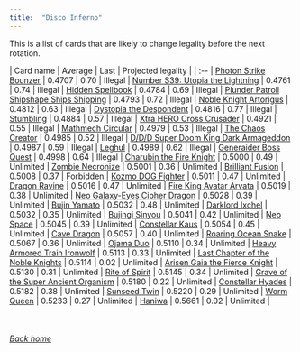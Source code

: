 ```yaml
---
title:  "Disco Inferno"
---
```


This is a list of cards that are likely to change legality before the next rotation.

| Card name | Average | Last | Projected legality |
| :-- |
[Photon Strike Bounzer](https://db.ygoprodeck.com/card/?search=Photon%20Strike%20Bounzer) | 0.4707 | 0.70 | Illegal |
[Number S39: Utopia the Lightning](https://db.ygoprodeck.com/card/?search=Number%20S39:%20Utopia%20the%20Lightning) | 0.4761 | 0.74 | Illegal |
[Hidden Spellbook](https://db.ygoprodeck.com/card/?search=Hidden%20Spellbook) | 0.4784 | 0.69 | Illegal |
[Plunder Patroll Shipshape Ships Shipping](https://db.ygoprodeck.com/card/?search=Plunder%20Patroll%20Shipshape%20Ships%20Shipping) | 0.4793 | 0.72 | Illegal |
[Noble Knight Artorigus](https://db.ygoprodeck.com/card/?search=Noble%20Knight%20Artorigus) | 0.4812 | 0.63 | Illegal |
[Dystopia the Despondent](https://db.ygoprodeck.com/card/?search=Dystopia%20the%20Despondent) | 0.4816 | 0.77 | Illegal |
[Stumbling](https://db.ygoprodeck.com/card/?search=Stumbling) | 0.4884 | 0.57 | Illegal |
[Xtra HERO Cross Crusader](https://db.ygoprodeck.com/card/?search=Xtra%20HERO%20Cross%20Crusader) | 0.4921 | 0.55 | Illegal |
[Mathmech Circular](https://db.ygoprodeck.com/card/?search=Mathmech%20Circular) | 0.4979 | 0.53 | Illegal |
[The Chaos Creator](https://db.ygoprodeck.com/card/?search=The%20Chaos%20Creator) | 0.4985 | 0.52 | Illegal |
[D/D/D Super Doom King Dark Armageddon](https://db.ygoprodeck.com/card/?search=D/D/D%20Super%20Doom%20King%20Dark%20Armageddon) | 0.4987 | 0.59 | Illegal |
[Leghul](https://db.ygoprodeck.com/card/?search=Leghul) | 0.4989 | 0.62 | Illegal |
[Generaider Boss Quest](https://db.ygoprodeck.com/card/?search=Generaider%20Boss%20Quest) | 0.4998 | 0.64 | Illegal |
[Charubin the Fire Knight](https://db.ygoprodeck.com/card/?search=Charubin%20the%20Fire%20Knight) | 0.5000 | 0.49 | Unlimited |
[Zombie Necronize](https://db.ygoprodeck.com/card/?search=Zombie%20Necronize) | 0.5001 | 0.36 | Unlimited |
[Brilliant Fusion](https://db.ygoprodeck.com/card/?search=Brilliant%20Fusion) | 0.5008 | 0.37 | Forbidden |
[Kozmo DOG Fighter](https://db.ygoprodeck.com/card/?search=Kozmo%20DOG%20Fighter) | 0.5011 | 0.47 | Unlimited |
[Dragon Ravine](https://db.ygoprodeck.com/card/?search=Dragon%20Ravine) | 0.5016 | 0.47 | Unlimited |
[Fire King Avatar Arvata](https://db.ygoprodeck.com/card/?search=Fire%20King%20Avatar%20Arvata) | 0.5019 | 0.38 | Unlimited |
[Neo Galaxy-Eyes Cipher Dragon](https://db.ygoprodeck.com/card/?search=Neo%20Galaxy-Eyes%20Cipher%20Dragon) | 0.5028 | 0.39 | Unlimited |
[Bujin Yamato](https://db.ygoprodeck.com/card/?search=Bujin%20Yamato) | 0.5032 | 0.48 | Unlimited |
[Darklord Ixchel](https://db.ygoprodeck.com/card/?search=Darklord%20Ixchel) | 0.5032 | 0.35 | Unlimited |
[Bujingi Sinyou](https://db.ygoprodeck.com/card/?search=Bujingi%20Sinyou) | 0.5041 | 0.42 | Unlimited |
[Neo Space](https://db.ygoprodeck.com/card/?search=Neo%20Space) | 0.5045 | 0.39 | Unlimited |
[Constellar Kaus](https://db.ygoprodeck.com/card/?search=Constellar%20Kaus) | 0.5054 | 0.45 | Unlimited |
[Cave Dragon](https://db.ygoprodeck.com/card/?search=Cave%20Dragon) | 0.5057 | 0.40 | Unlimited |
[Roaring Ocean Snake](https://db.ygoprodeck.com/card/?search=Roaring%20Ocean%20Snake) | 0.5067 | 0.36 | Unlimited |
[Ojama Duo](https://db.ygoprodeck.com/card/?search=Ojama%20Duo) | 0.5110 | 0.34 | Unlimited |
[Heavy Armored Train Ironwolf](https://db.ygoprodeck.com/card/?search=Heavy%20Armored%20Train%20Ironwolf) | 0.5113 | 0.33 | Unlimited |
[Last Chapter of the Noble Knights](https://db.ygoprodeck.com/card/?search=Last%20Chapter%20of%20the%20Noble%20Knights) | 0.5114 | 0.02 | Unlimited |
[Arisen Gaia the Fierce Knight](https://db.ygoprodeck.com/card/?search=Arisen%20Gaia%20the%20Fierce%20Knight) | 0.5130 | 0.31 | Unlimited |
[Rite of Spirit](https://db.ygoprodeck.com/card/?search=Rite%20of%20Spirit) | 0.5145 | 0.34 | Unlimited |
[Grave of the Super Ancient Organism](https://db.ygoprodeck.com/card/?search=Grave%20of%20the%20Super%20Ancient%20Organism) | 0.5180 | 0.22 | Unlimited |
[Constellar Hyades](https://db.ygoprodeck.com/card/?search=Constellar%20Hyades) | 0.5182 | 0.38 | Unlimited |
[Sunseed Twin](https://db.ygoprodeck.com/card/?search=Sunseed%20Twin) | 0.5220 | 0.29 | Unlimited |
[Worm Queen](https://db.ygoprodeck.com/card/?search=Worm%20Queen) | 0.5233 | 0.27 | Unlimited |
[Haniwa](https://db.ygoprodeck.com/card/?search=Haniwa) | 0.5661 | 0.02 | Unlimited |

<br>

###### [Back home](index)